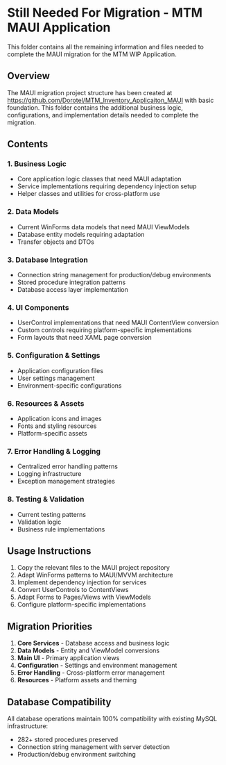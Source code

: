 # Still Needed For Migration - MTM MAUI Application

This folder contains all the remaining information and files needed to complete the MAUI migration for the MTM WIP Application.

## Overview

The MAUI migration project structure has been created at https://github.com/Dorotel/MTM_Inventory_Applicaiton_MAUI with basic foundation. This folder contains the additional business logic, configurations, and implementation details needed to complete the migration.

## Contents

### 1. Business Logic
- Core application logic classes that need MAUI adaptation
- Service implementations requiring dependency injection setup
- Helper classes and utilities for cross-platform use

### 2. Data Models
- Current WinForms data models that need MAUI ViewModels
- Database entity models requiring adaptation
- Transfer objects and DTOs

### 3. Database Integration
- Connection string management for production/debug environments
- Stored procedure integration patterns
- Database access layer implementation

### 4. UI Components
- UserControl implementations that need MAUI ContentView conversion
- Custom controls requiring platform-specific implementations
- Form layouts that need XAML page conversion

### 5. Configuration & Settings
- Application configuration files
- User settings management
- Environment-specific configurations

### 6. Resources & Assets
- Application icons and images
- Fonts and styling resources
- Platform-specific assets

### 7. Error Handling & Logging
- Centralized error handling patterns
- Logging infrastructure
- Exception management strategies

### 8. Testing & Validation
- Current testing patterns
- Validation logic
- Business rule implementations

## Usage Instructions

1. Copy the relevant files to the MAUI project repository
2. Adapt WinForms patterns to MAUI/MVVM architecture
3. Implement dependency injection for services
4. Convert UserControls to ContentViews
5. Adapt Forms to Pages/Views with ViewModels
6. Configure platform-specific implementations

## Migration Priorities

1. **Core Services** - Database access and business logic
2. **Data Models** - Entity and ViewModel conversions
3. **Main UI** - Primary application views
4. **Configuration** - Settings and environment management
5. **Error Handling** - Cross-platform error management
6. **Resources** - Platform assets and theming

## Database Compatibility

All database operations maintain 100% compatibility with existing MySQL infrastructure:
- 282+ stored procedures preserved
- Connection string management with server detection
- Production/debug environment switching